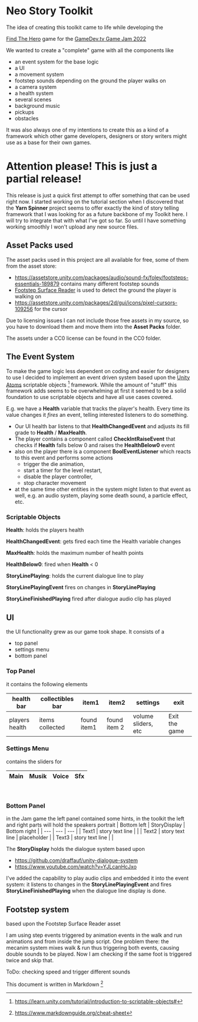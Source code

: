 # Neo Story Toolkit

The idea of creating this toolkit came to life while developing the 

[Find The Hero](https://nara-maloneyahoocom.itch.io/find-the-hero) game for the [GameDev.tv Game Jam 2022](https://itch.io/jam/gamedevtv-jam-2022)

We wanted to create a "complete" game with all the components like
* an event system for the base logic
* a UI
* a movement system
* footstep sounds depending on the ground the player walks on
* a camera system
* a health system
* several scenes
* background music
* pickups
* obstacles

It was also always one of my intentions to create this as a kind of a framework which other game developers, designers or story writers might use as a base for their own games.

# Attention please! This is just a partial release!
This release is just a quick first attempt to offer something that can be used right now. I started working on the tutorial section when I discovered that the **Yarn Spinner** project seems to offer exactly the kind of story telling framework that I was looking for as a future backbone of my Toolkit here. I will try to integrate that with what I've got so far. So until I have something working smoothly I won't upload any new source files.


## Asset Packs used
The asset packs used in this project are all available for free, some of them from the asset store:
*  https://assetstore.unity.com/packages/audio/sound-fx/foley/footsteps-essentials-189879 contains many different footstep sounds
* [Footstep Surface Reader](https://assetstore.unity.com/packages/tools/audio/fsr-footstep-surface-reader-143435) is used to detect the ground the player is walking on
*  https://assetstore.unity.com/packages/2d/gui/icons/pixel-cursors-109256 for the cursor

Due to licensing issues I can not include those free assets in my source, so you have to download them and move them into the **Asset Packs** folder.

The assets under a CC0 license can be found in the CC0 folder.

## The Event System
To make the game logic less dependent on coding and easier for designers to use I decided to implement an event driven system based upon the [Unity Atoms](https://unity-atoms.github.io/unity-atoms/) scriptable objects [^2] framework.
While the amount of "stuff" this framework adds seems to be overwhelming at first it seemed to be a solid foundation to use scriptable objects and have all use cases covered.

E.g. we have a **Health** variable that tracks the player's health. Every time its value changes it _fires_ an event, telling interested listeners to do something. 
- Our UI health bar listens to that **HealthChangedEvent** and adjusts its fill grade to **Health** / **MaxHealth**.
- The player contains a component called **CheckIntRaiseEvent** that checks if **Health** falls below 0 and raises the **HealthBelow0** event
- also on the player there is a component **BoolEventListener** which reacts to this event and performs some actions
  - trigger the die animation, 
  - start a timer for the level restart,
  - disable the player controller,
  - stop character movement
- at the same time other entities in the system might listen to that event as well, e.g. an audio system, playing some death sound, a particle effect, etc.

### Scriptable Objects

**Health**: holds the players health

**HealthChangedEvent**: gets fired each time the Health variable changes

**MaxHealth**: holds the maximum number of health points

**HealthBelow0**: fired when **Health** < 0

**StoryLinePlaying**: holds the current dialogue line to play

**StoryLinePlayingEvent** fires on changes in **StoryLinePlaying**

**StoryLineFinishedPlaying** fired after dialogue audio clip has played

## UI
the UI functionality grew as our game took shape. It consists of a
* top panel
* settings menu
* bottom panel

### Top Panel
it contains the following elements

| health bar| collectibles bar | item1 | item2 | settings | exit |
| --- | --- | --- | --- | --- | ---
| players health | items collected | found item1 | found item 2 | volume sliders, etc | Exit the game |


### Settings Menu
contains the sliders for


| Main | Musik | Voice | Sfx |
--- | --- | --- | ---

<br>

### Bottom Panel
in the Jam game the left panel contained some hints, in the toolkit the left and right parts will hold the speakers portrait
| Bottom left | StoryDisplay | Bottom right |
| --- | --- | --- |
| Text1 | story text line |   |
| Text2 | story text line | placeholder |
| Text3 | story text line |   |

The **StoryDisplay** holds the dialogue system based upon 
* https://github.com/draffauf/unity-dialogue-system
* https://www.youtube.com/watch?v=YJLcanHcJxo

I've added the capability to play audio clips and embedded it into the event system: it listens to changes in the **StoryLinePlayingEvent** and fires **StoryLineFinishedPlaying** when the dialogue line display is done.


## Footstep system

based upon the Footstep Surface Reader asset

I am using step events triggered by animation events in the walk and run animations and from inside the jump script.
One problem there: the mecanim system mixes walk & run thus triggering both events, causing double sounds to be played. Now I am checking if the same foot is triggered twice and skip that.

ToDo: checking speed and trigger different sounds

This document is written in Markdown [^1]


[^1]: https://www.markdownguide.org/cheat-sheet
[^2]: https://learn.unity.com/tutorial/introduction-to-scriptable-objects#